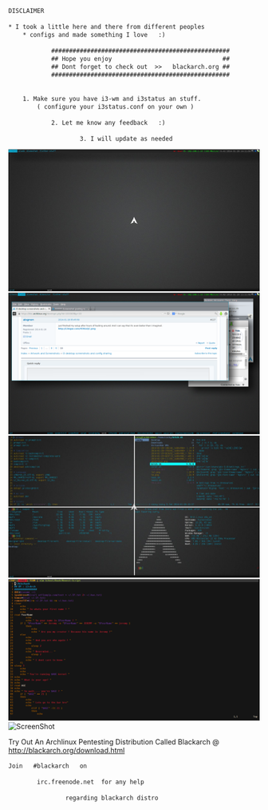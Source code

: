 	DISCLAIMER

	* I took a little here and there from different peoples 
		* configs and made something I love   :)

				##################################################
				## Hope you enjoy 								##
				## Dont forget to check out  >>   blackarch.org ##
				##################################################


		1. Make sure you have i3-wm and i3status an stuff.
 			( configure your i3status.conf on your own )

				2. Let me know any feedback   :)

						3. I will update as needed 

![ScreenShot](Screenshots/preview.png "Clean")
![ScreenShot](Screenshots/preview2.png "Fake Dirty")
![ScreenShot](Screenshots/preview3.png "Terminator Setup")
![ScreenShot](Screenshots/preview4.png "Urxvt Setup")
![ScreenShot](Screenshots/preiview5.png " Urxvt Setup ")

Try Out An Archlinux Pentesting Distribution 
		Called Blackarch @ http://blackarch.org/download.html

	Join   #blackarch   on    
			
			irc.freenode.net  for any help 
					
					regarding blackarch distro
